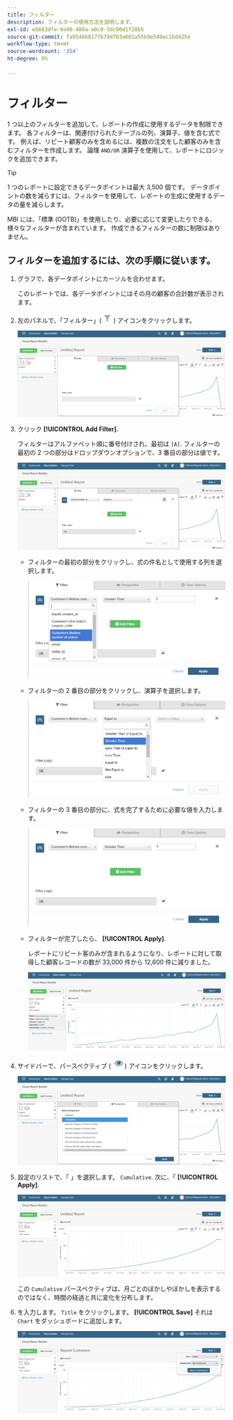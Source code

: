 ```yaml
---
title: フィルター
description: フィルターの使用方法を説明します。
exl-id: eb683dfe-9a90-400a-a0c0-3dc00d1f28b5
source-git-commit: fa954868177b79d703a601a55b9e549ec1bd425e
workflow-type: tm+mt
source-wordcount: '354'
ht-degree: 0%

---
```


# フィルター

1 つ以上のフィルターを追加して、レポートの作成に使用するデータを制限できます。 各フィルターは、関連付けられたテーブルの列、演算子、値を含む式です。 例えば、リピート顧客のみを含めるには、複数の注文をした顧客のみを含むフィルターを作成します。 論理 `AND/OR` 演算子を使用して、レポートにロジックを追加できます。

>[!TIP]
>
>1 つのレポートに設定できるデータポイントは最大 3,500 個です。 データポイントの数を減らすには、フィルターを使用して、レポートの生成に使用するデータの量を減らします。

MBI には、「標準 (OOTB)」を使用したり、必要に応じて変更したりできる、様々なフィルターが含まれています。 作成できるフィルターの数に制限はありません。

## フィルターを追加するには、次の手順に従います。

1. グラフで、各データポイントにカーソルを合わせます。

   このレポートでは、各データポイントにはその月の顧客の合計数が表示されます。

1. 左のパネルで、「フィルター」(![](../../assets/magento-bi-btn-filter.png)) アイコンをクリックします。

   ![フィルターを追加](../../assets/magento-bi-report-builder-filter-add.png)

1. クリック **[!UICONTROL Add Filter]**.

   フィルターはアルファベット順に番号付けされ、最初は `[A]`. フィルターの最初の 2 つの部分はドロップダウンオプションで、3 番目の部分は値です。

   ![](../../assets/magento-bi-report-builder-filter-add-a.png)

   * フィルターの最初の部分をクリックし、式の件名として使用する列を選択します。

      ![フィルタの最初の部分を選択](../../assets/magento-bi-report-builder-filter-part1.png)

   * フィルターの 2 番目の部分をクリックし、演算子を選択します。

      ![演算子を選択](../../assets/magento-bi-report-builder-filter-part2.png)

   * フィルターの 3 番目の部分に、式を完了するために必要な値を入力します。

      ![値を入力](../../assets/magento-bi-report-builder-filter-part3.png)

   * フィルターが完了したら、 **[!UICONTROL Apply]**.

      レポートにリピート客のみが含まれるようになり、レポートに対して取得した顧客レコードの数が 33,000 件から 12,600 件に減りました。

      ![フィルター済みレポート](../../assets/magento-bi-report-builder-filter-report.png)<!--{: .zoom}-->

1. サイドバーで、パースペクティブ ( ![](../../assets/magento-bi-btn-perspective.png)) アイコンをクリックします。

   ![遠近法](../../assets/magento-bi-report-builder-filter-perspective.png)<!--{: .zoom}-->

1. 設定のリストで、「 」を選択します。 `Cumulative`. 次に、「 **[!UICONTROL Apply]**.

   ![累積パースペクティブ](../../assets/magento-bi-report-builder-filter-perspective-cumulative.png)

   この `Cumulative` パースペクティブは、月ごとのぼかしやぼかしを表示するのではなく、時間の経過と共に変化を分布します。

1. を入力します。 `Title` をクリックします。 **[!UICONTROL Save]** それは `Chart` をダッシュボードに追加します。

   ![ダッシュボードに保存](../../assets/magento-bi-report-builder-filter-perspective-cumulative-save.png)
